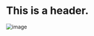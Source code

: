 # This is a header.
![image](https://github.com/yamazakimina/skills-communicate-using-markdown/assets/130649486/b581d6e3-bacc-4999-9d89-ebfd9818fefa)
